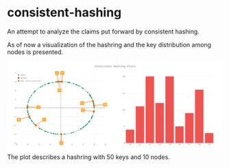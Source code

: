 # consistent-hashing
An attempt to analyze the claims put forward by consistent hashing.

As of now a visualization of the hashring and the key distribution among nodes is presented.

<img src="https://raw.githubusercontent.com/shreyasnbhat/consistent-hashing/master/plot.png" alt="drawing" width="900px"/>
The plot describes a hashring with 50 keys and 10 nodes.

